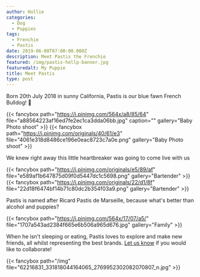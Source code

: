 ```yaml
---
author: Hollie
categories:
  - Dog
  - Puppies
tags:
  - Frenchie
  - Pastis
date: 2019-06-08T07:00:00.000Z
description: Meet Pastis the Frenchie
featured: /img/pastis-hellp-banner.jpg
featuredalt: My Puppie
title: Meet Pastis
type: post
---
```

Born 20th July 2018 in sunny California, Pastis is our blue fawn French Bulldog!  ‎🐾

{{< fancybox path="https://i.pinimg.com/564x/a8/85/64" file="a88564223af16ed7fe2ec1ca3dda06bb.jpg" caption="" gallery="Baby Photo shoot" >}}
{{< fancybox path="https://i.pinimg.com/originals/40/61/e3" file="4061e318d8486ce196e0eac8723c7a0e.png" gallery="Baby Photo shoot" >}}

We knew right away this little heartbreaker was going to come live with us

{{< fancybox path="https://i.pinimg.com/originals/e5/89/af" file="e589af1b647875d09f0d5447dc1c5698.png" gallery="Bartender" >}}
{{< fancybox path="https://i.pinimg.com/originals/22/d1/8f" file="22d18f6474bf14b71c80dc2b354f03a9.png" gallery="Bartender" >}}

Pastis is named after Ricard Pastis de Marseille, because what's better than alcohol and puppies?

{{< fancybox path="https://i.pinimg.com/564x/17/07/a5/" file="1707a543ad2384f665e6b506a965d676.jpg" gallery="Family" >}}

When he isn't sleeping or eating, Pastis loves to explore and make new friends, all whilst representing the best brands. <a href="mailto:pastis@thepost.family" target="_top">Let us know</a> if you would like to collaborate!

{{< fancybox path="/img" file="62216831_331818044164065_2769952302082070807_n.jpg" >}}
